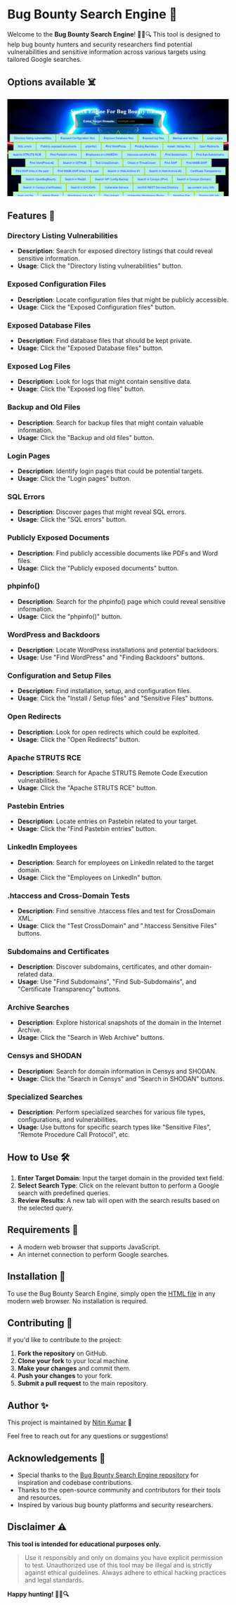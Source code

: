 # Bug Bounty Search Engine  👾

Welcome to the **Bug Bounty Search Engine**! 🕵️‍♂️🔍 This tool is designed to help bug bounty hunters and security researchers find potential vulnerabilities and sensitive information across various targets using tailored Google searches.

## Options available ☠️

![Screenshot working](media/image.png)

## Features 🚀

### Directory Listing Vulnerabilities

- **Description**: Search for exposed directory listings that could reveal sensitive information.
- **Usage**: Click the "Directory listing vulnerabilities" button.

### Exposed Configuration Files

- **Description**: Locate configuration files that might be publicly accessible.
- **Usage**: Click the "Exposed Configuration files" button.

### Exposed Database Files

- **Description**: Find database files that should be kept private.
- **Usage**: Click the "Exposed Database files" button.

### Exposed Log Files

- **Description**: Look for logs that might contain sensitive data.
- **Usage**: Click the "Exposed log files" button.

### Backup and Old Files

- **Description**: Search for backup files that might contain valuable information.
- **Usage**: Click the "Backup and old files" button.

### Login Pages

- **Description**: Identify login pages that could be potential targets.
- **Usage**: Click the "Login pages" button.

### SQL Errors

- **Description**: Discover pages that might reveal SQL errors.
- **Usage**: Click the "SQL errors" button.

### Publicly Exposed Documents

- **Description**: Find publicly accessible documents like PDFs and Word files.
- **Usage**: Click the "Publicly exposed documents" button.

### phpinfo()

- **Description**: Search for the phpinfo() page which could reveal sensitive information.
- **Usage**: Click the "phpinfo()" button.

### WordPress and Backdoors

- **Description**: Locate WordPress installations and potential backdoors.
- **Usage**: Use "Find WordPress" and "Finding Backdoors" buttons.

### Configuration and Setup Files

- **Description**: Find installation, setup, and configuration files.
- **Usage**: Click the "Install / Setup files" and "Sensitive Files" buttons.

### Open Redirects

- **Description**: Look for open redirects which could be exploited.
- **Usage**: Click the "Open Redirects" button.

### Apache STRUTS RCE

- **Description**: Search for Apache STRUTS Remote Code Execution vulnerabilities.
- **Usage**: Click the "Apache STRUTS RCE" button.

### Pastebin Entries

- **Description**: Locate entries on Pastebin related to your target.
- **Usage**: Click the "Find Pastebin entries" button.

### LinkedIn Employees

- **Description**: Search for employees on LinkedIn related to the target domain.
- **Usage**: Click the "Employees on LinkedIn" button.

### .htaccess and Cross-Domain Tests

- **Description**: Find sensitive .htaccess files and test for CrossDomain XML.
- **Usage**: Click the "Test CrossDomain" and ".htaccess Sensitive Files" buttons.

### Subdomains and Certificates

- **Description**: Discover subdomains, certificates, and other domain-related data.
- **Usage**: Use "Find Subdomains", "Find Sub-Subdomains", and "Certificate Transparency" buttons.

### Archive Searches

- **Description**: Explore historical snapshots of the domain in the Internet Archive.
- **Usage**: Click the "Search in Web Archive" buttons.

### Censys and SHODAN

- **Description**: Search for domain information in Censys and SHODAN.
- **Usage**: Click the "Search in Censys" and "Search in SHODAN" buttons.

### Specialized Searches

- **Description**: Perform specialized searches for various file types, configurations, and vulnerabilities.
- **Usage**: Use buttons for specific search types like "Sensitive Files", "Remote Procedure Call Protocol", etc.

## How to Use 🛠️

1. **Enter Target Domain**: Input the target domain in the provided text field.
2. **Select Search Type**: Click on the relevant button to perform a Google search with predefined queries.
3. **Review Results**: A new tab will open with the search results based on the selected query.

## Requirements 📝

- A modern web browser that supports JavaScript.
- An internet connection to perform Google searches.

## Installation 🔧

To use the Bug Bounty Search Engine, simply open the [HTML file](index.html) in any modern web browser. No installation is required.

## Contributing 🤝

If you'd like to contribute to the project:

1. **Fork the repository** on GitHub.
2. **Clone your fork** to your local machine.
3. **Make your changes** and commit them.
4. **Push your changes** to your fork.
5. **Submit a pull request** to the main repository.

## Author ✨

This project is maintained by [Nitin Kumar](https://www.linkedin.com/in/nitin30kumar/) 🔗

Feel free to reach out for any questions or suggestions!

## Acknowledgements 🙏

- Special thanks to the [Bug Bounty Search Engine repository](https://github.com/NitinYadav00/Bug-Bounty-Search-Engine) for inspiration and codebase contributions.
- Thanks to the open-source community and contributors for their tools and resources.
- Inspired by various bug bounty platforms and security researchers.

## Disclaimer ⚠️

**This tool is intended for educational purposes only.**

> Use it responsibly and only on domains you have explicit permission to test. Unauthorized use of this tool may be illegal and is strictly against ethical guidelines. Always adhere to ethical hacking practices and legal standards.

**Happy hunting! 🕵️‍♂️🔍**
